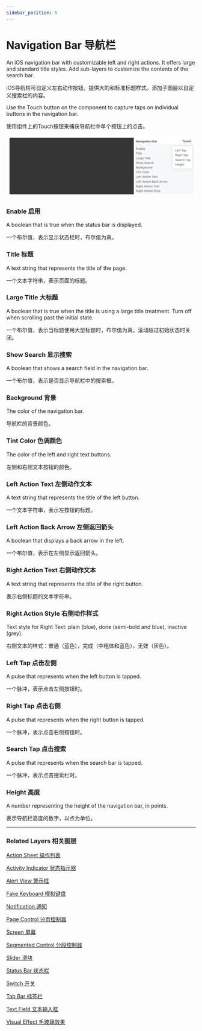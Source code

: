 ```yaml
---
sidebar_position: 5
---
```


# Navigation Bar 导航栏

An iOS navigation bar with customizable left and right actions. It offers large and standard title styles. Add sub-layers to customize the contents of the search bar.

iOS导航栏可自定义左右动作按钮。提供大的和标准标题样式。添加子图层以自定义搜索栏的内容。

Use the Touch button on the component to capture taps on individual buttons in the navigation bar.

使用组件上的Touch按钮来捕获导航栏中单个按钮上的点击。

![Image](./../../../static/img/docs/iOS/navigation-bar.png)

### Enable 启用

A boolean that is true when the status bar is displayed.

一个布尔值，表示显示状态栏时，布尔值为真。

### Title 标题 

A text string that represents the title of the page.

一个文本字符串，表示页面的标题。

### Large Title 大标题

A boolean that is true when the title is using a large title treatment. Turn off when scrolling past the initial state.

一个布尔值，表示当标题使用大型标题时，布尔值为真。滚动超过初始状态时关闭。

### Show Search 显示搜索

A boolean that shows a search field in the navigation bar.

一个布尔值，表示是否显示导航栏中的搜索框。

### Background 背景

The color of the navigation bar.

导航栏的背景颜色。

### Tint Color 色调颜色

The color of the left and right text buttons.

左侧和右侧文本按钮的颜色。

### Left Action Text 左侧动作文本

A text string that represents the title of the left button.

一个文本字符串，表示左按钮的标题。

### Left Action Back Arrow 左侧返回箭头

A boolean that displays a back arrow in the left.

一个布尔值，表示在左侧显示返回箭头。

### Right Action Text 右侧动作文本

A text string that represents the title of the right button.

表示右侧标题的文本字符串。

### Right Action Style 右侧动作样式

Text style for Right Text: plain (blue), done (semi-bold and blue), inactive (grey).

右侧文本的样式：普通（蓝色），完成（中粗体和蓝色），无效（灰色）。

### Left Tap 点击左侧

A pulse that represents when the left button is tapped.

一个脉冲，表示点击左侧按钮时。

### Right Tap 点击右侧

A pulse that represents when the right button is tapped.

一个脉冲，表示点击右侧按钮时。

### Search Tap 点击搜索

A pulse that represents when the search bar is tapped.

一个脉冲，表示点击搜索栏时。

### Height 高度

A number representing the height of the navigation bar, in points.

表示导航栏高度的数字，以点为单位。

------

### Related Layers 相关图层

[Action Sheet 操作列表](./Action%20Sheet.md)

[Activity Indicator 状态指示器](./Activity%20Indicator.md)

[Alert View 警示框](./Alert%20View.md)

[Fake Keyboard 模拟键盘](./Fake%20Keyboard.md)

[Notification 通知](./Notification.md)

[Page Control 分页控制器](./Page%20Control.md)

[Screen 屏幕](./Screen.md)

[Segmented Control 分段控制器](./Segmented%20Control.md)

[Slider 滑块](./Slider.md)

[Status Bar 状态栏](./Status%20bar.md)

[Switch 开关](./Switch.md)

[Tab Bar 标签栏](./Tab%20Bar.md)

[Text Field 文本输入框](./Text%20Field.md)

[Visual Effect 毛玻璃效果](./Visual%20Effect.md)
